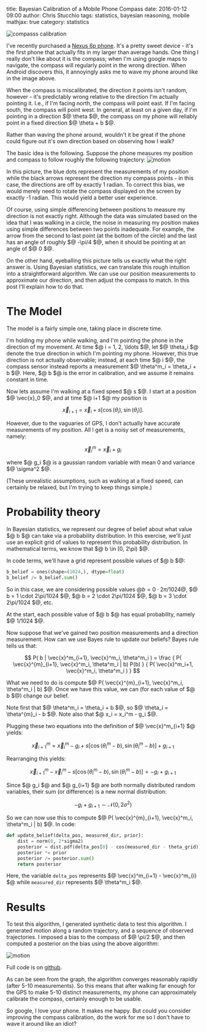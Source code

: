 title: Bayesian Calibration of a Mobile Phone Compass
date: 2016-01-12 09:00
author: Chris Stucchio
tags: statistics, bayesian reasoning, mobile
mathjax: true
category: statistics

![compasss calibration](/blog_media/2016/bayesian_calibration_of_mobile_phone_compass/compass_calibration.gif)

I've recently purchased a [Nexus 6p phone](http://www.amazon.com/gp/product/B015YCRZ0G/ref=as_li_tl?ie=UTF8&camp=1789&creative=390957&creativeASIN=B015YCRZ0G&linkCode=as2&tag=christuc-20&linkId=VX3LJ5Q2HFKUPNWG). It's a pretty sweet device - it's the first phone that actually fits in my larger than average hands. One thing I really don't like about it is the compass; when I'm using google maps to navigate, the compass will regularly point in the wrong direction. When Android discovers this, it annoyingly asks me to wave my phone around like in the image above.

When the compass is miscalibrated, the direction it points isn't random, however - it's predictably wrong relative to the direction I'm actually pointing it. I.e., if I'm facing north, the compass will point east. If I'm facing south, the compass will point west. In general, at least on a given day, if I'm pointing in a direction $@ \theta $@, the compass on my phone will reliably point in a fixed direction $@ \theta + b $@.

Rather than waving the phone around, wouldn't it be great if the phone could figure out it's own direction based on observing how I walk?

The basic idea is the following. Suppose the phone measures my position and compass to follow roughly the following trajectory:
![motion](/blog_media/2016/bayesian_calibration_of_mobile_phone_compass/trajectory.png)

In this picture, the blue dots represent the measurements of my position while the black arrows represent the direction my compass points - in this case, the directions are off by exactly 1 radian. To correct this bias, we would merely need to rotate the compass displayed on the screen by exactly -1 radian. This would yield a better user experience.

Of course, using simple differencing between positions to measure my direction is not exactly right. Although the data was simulated based on the idea that I was walking in a circle, the noise in measuring my position makes using simple differences between two points inadequate. For example, the arrow from the second to last point (at the bottom of the circle) and the last has an angle of roughly $@ -\pi/4 $@, when it should be pointing at an angle of $@ 0 $@.

On the other hand, eyeballing this picture tells us exactly what the right answer is. Using Bayesian statistics, we can translate this rough intuition into a straightforward algorithm. We can use our position measurements to approximate our direction, and then adjust the compass to match. In this post I'll explain how to do that.

# The Model

The model is a fairly simple one, taking place in discrete time.

I'm holding my phone while walking, and I'm pointing the phone in the direction of my movement. At time $@ i = 1, 2, \ldots $@, let $@ \theta_i $@ denote the true direction in which I'm pointing my phone. However, this true direction is not actually observable; instead, at each time $@ i $@, the compass sensor instead reports a measurement $@ \theta^m_i = \theta_i + b $@. Here, $@ b $@ is the error in calibration, and we assume it remains constant in time.

Now lets assume I'm walking at a fixed speed $@ s $@. I start at a position $@ \vec{x}_0 $@, and at time $@ i+1 $@ my position is

$$ \vec{x}_{i+1} = \vec{x}_i + s [ \cos(\theta_i), \sin(\theta_i) ]. $$

However, due to the vaguaries of GPS, I don't actually have accurate measurements of my position. All I get is a noisy set of measurements, namely:

$$ \vec{x}^m_{i} = \vec{x}_i + g_i $$

where $@ g_i $@ is a gaussian random variable with mean 0 and variance $@ \sigma^2 $@.

(These unrealistic assumptions, such as walking at a fixed speed, can certainly be relaxed, but I'm trying to keep things simple.)

# Probability theory

In Bayesian statistics, we represent our degree of belief about what value $@ b $@ can take via a probability distribution. In this exercise, we'll just use an explicit grid of values to represent this probability distribution. In mathematical terms, we know that $@ b \in [0, 2\pi) $@.

In code terms, we'll have a grid represent possible values of $@ b $@:

```python
b_belief = ones(shape=(1024,), dtype=float)
b_belief /= b_belief.sum()
```

So in this case, we are considering possible values $@ b=0 \cdot 2\pi/1024$@, $@ b = 1 \cdot 2\pi/1024 $@, $@ b = 2 \cdot 2\pi/1024 $@, $@ b = 3 \cdot 2\pi/1024 $@, etc.

At the start, each possible value of $@ b $@ has equal probability, namely $@ 1/1024 $@.

Now suppose that we've gained two position measurements and a direction measurement. How can we use Bayes rule to update our beliefs? Bayes rule tells us that:

$$ P( b | \vec{x}^m_{i+1}, \vec{x}^m_i, \theta^m_i ) = \frac { P( \vec{x}^{m}_{i+1}, \vec{x}^m_i, \theta^m_i | b) P(b) } { P( \vec{x}^m_i+1, \vec{x}^m_i, \theta^m_i ) } $$

What we need to do is compute $@ P( \vec{x}^{m}_{i+1}, \vec{x}^m_i, \theta^m_i | b) $@. Once we have this value, we can (for each value of $@ b $@) change our belief.


Note first that $@ \theta^m_i = \theta_i + b $@, so $@ \theta_i = \theta^{m}_i - b $@. Note also that $@ x_i = x_i^m - g_i $@.

Plugging these two equations into the definition of $@ \vec{x}^m_{i+1} $@ yields:

$$ \vec{x}^m_{i+1} = \vec{x}^m_{i} - g_i + s [\cos(\theta^m_i - b), \sin(\theta^m_i - b) ] + g_{i+1} $$

Rearranging this yields:

$$ \vec{x}^m_{i+1} - \vec{x}^m_{i} - s [\cos(\theta^m_i - b), \sin(\theta^m_i - b) ] = -g_i + g_{i+1} $$

Since $@ g_i $@ and $@ g_{i+1} $@ are both normally distributed random variables, their sum (or difference) is a new normal distribution:

$$ -g_i + g_{i+1} \sim \mathcal{N}(0, 2\sigma^2) $$

So we can now use this to compute $@ P( \vec{x}^{m}_{i+1}, \vec{x}^m_i, \theta^m_i | b) $@. In code:

```python
def update_belief(delta_pos, measured_dir, prior):
    dist = norm(0, 2*sigma2)
    posterior = dist.pdf(delta_pos[0] - cos(measured_dir - theta_grid)) * dist.pdf(delta_pos[1] - sin(measured_dir - theta_grid))
    posterior *= prior
    posterior /= posterior.sum()
    return posterior
```

Here, the variable `delta_pos` represents $@ \vec{x}^m_{i+1} - \vec{x}^m_{i} $@ while `measured_dir` represents $@ \theta^m_i $@.

# Results

To test this algorithm, I generated synthetic data to test this algorithm. I generated motion along a random trajectory, and a sequence of observed trajectories. I imposed a bias to the compass of $@ \pi/2 $@, and then computed a posterior on the bias using the above algorithm:

![motion](/blog_media/2016/bayesian_calibration_of_mobile_phone_compass/sequence_of_posteriors.png)

Full code is on [github](https://gist.github.com/stucchio/c7a2333c227e24226808).

As can be seen from the graph, the algorithm converges reasonably rapidly (after 5-10 measurements). So this means that after walking far enough for the GPS to make 5-10 distinct measurements, my phone can approximately calibrate the compass, certainly enough to be usable.

So google, I love your phone. It makes me happy. But could you consider improving the compass calibration, do the work for me so I don't have to wave it around like an idiot?
